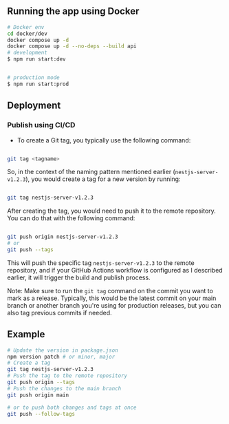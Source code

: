 ## Running the app using Docker

```bash
# Docker env
cd docker/dev
docker compose up -d
docker compose up -d --no-deps --build api
# development
$ npm run start:dev


# production mode
$ npm run start:prod
```

## Deployment

### Publish using CI/CD

- To create a Git tag, you typically use the following command:

```bash

git tag <tagname>
```

So, in the context of the naming pattern mentioned earlier (`nestjs-server-v1.2.3`), you would create a tag for a new version by running:

```bash

git tag nestjs-server-v1.2.3
```

After creating the tag, you would need to push it to the remote repository. You can do that with the following command:

```bash

git push origin nestjs-server-v1.2.3
# or
git push --tags
```

This will push the specific tag `nestjs-server-v1.2.3` to the remote repository, and if your GitHub Actions workflow is configured as I described earlier, it will trigger the build and publish process.

Note: Make sure to run the `git tag` command on the commit you want to mark as a release. Typically, this would be the latest commit on your main branch or another branch you're using for production releases, but you can also tag previous commits if needed.

## Example

```bash
# Update the version in package.json
npm version patch # or minor, major
# Create a tag
git tag nestjs-server-v1.2.3
# Push the tag to the remote repository
git push origin --tags
# Push the changes to the main branch
git push origin main

# or to push both changes and tags at once
git push --follow-tags
```
